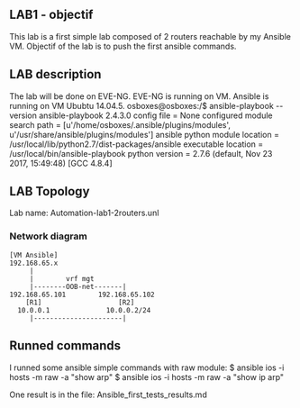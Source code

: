 ## LAB1 - objectif
This lab is a first simple lab composed of 2 routers reachable by my Ansible VM.
Objectif of the lab is to push the first ansible commands.

## LAB description
The lab will be done on EVE-NG. EVE-NG is running on VM.
Ansible is running on VM Ububtu 14.04.5.
osboxes@osboxes:/$ ansible-playbook --version
ansible-playbook 2.4.3.0
  config file = None
  configured module search path = [u'/home/osboxes/.ansible/plugins/modules', u'/usr/share/ansible/plugins/modules']
  ansible python module location = /usr/local/lib/python2.7/dist-packages/ansible
  executable location = /usr/local/bin/ansible-playbook
  python version = 2.7.6 (default, Nov 23 2017, 15:49:48) [GCC 4.8.4]


## LAB Topology
Lab name: Automation-lab1-2routers.unl

### Network diagram
```
[VM Ansible]
192.168.65.x
     |
     |        vrf mgt
     |--------OOB-net-------|
192.168.65.101        192.168.65.102
    [R1]                   [R2]
  10.0.0.1              10.0.0.2/24
     |----------------------|
```

## Runned commands
I runned some ansible simple commands with raw module:
$ ansible ios -i hosts -m raw -a "show arp"
$ ansible ios -i hosts -m raw -a "show ip arp"

One result is in the file:
Ansible_first_tests_results.md
